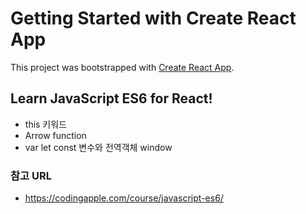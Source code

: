 # Getting Started with Create React App

This project was bootstrapped with [Create React App](https://github.com/facebook/create-react-app).

## Learn JavaScript ES6 for React! 
* this 키워드
* Arrow function
* var let const 변수와 전역객체 window

### 참고 URL
* https://codingapple.com/course/javascript-es6/

